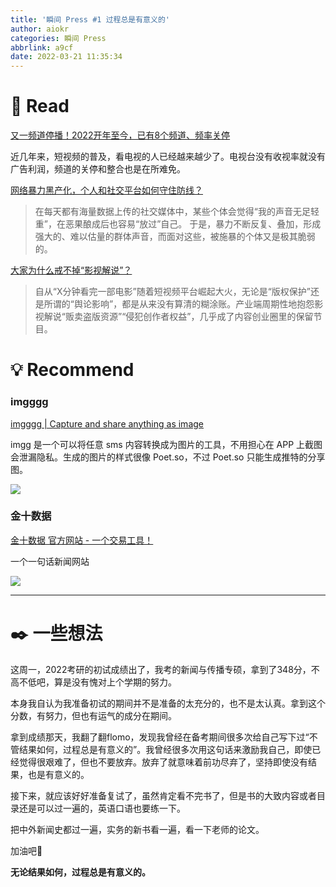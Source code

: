 ```yaml
---
title: '瞬间 Press #1 过程总是有意义的'
author: aiokr
categories: 瞬间 Press
abbrlink: a9cf
date: 2022-03-21 11:35:34
---
```


# 📖 Read

[又一频道停播！2022开年至今，已有8个频道、频率关停](https://mp.weixin.qq.com/s?__biz=MjM5Nzk3MTYxMg==&mid=2650435938&idx=1&sn=a32b8ebaaa7cf92b94c285fa5f9f0568&chksm=bedf029189a88b87ccd383d51448ca04dab11cff1d11a3477392fd4b9000fe65b96df75e3191#rd)

近几年来，短视频的普及，看电视的人已经越来越少了。电视台没有收视率就没有广告利润，频道的关停和整合也是在所难免。

[网络暴力黑产化，个人和社交平台如何守住防线？](https://mp.weixin.qq.com/s?__biz=MzA3MzQ1MzQzNA==&mid=2656984148&idx=1&sn=f741bc7e017783da8b25316880d646b3&chksm=84a42641b3d3af571ece3357bcf61d20ea3ed627625df530e87f54867c9cf4e030ad7de17df1#rd)

> 在每天都有海量数据上传的社交媒体中，某些个体会觉得“我的声音无足轻重”，在恶果酿成后也容易“放过”自己。
于是，暴力不断反复、叠加，形成强大的、难以估量的群体声音，而面对这些，被施暴的个体又是极其脆弱的。
> 

[大家为什么戒不掉“影视解说”？](https://mp.weixin.qq.com/s?__biz=MjM5Nzk3MTYxMg==&mid=2650435751&idx=1&sn=a3b1017ecf85c0e17ab444267ebeb867&chksm=bedf035489a88a423f5afc15fb586cfa65c8e46c2a3e9c0cb8de6e49eb46865d20a0a2ebabd9#rd)

> 自从“X分钟看完一部电影”随着短视频平台崛起大火，无论是“版权保护”还是所谓的“舆论影响”，都是从来没有算清的糊涂账。产业端周期性地抱怨影视解说“贩卖盗版资源”“侵犯创作者权益”，几乎成了内容创业圈里的保留节目。
> 

# 💡 Recommend

### imgggg

[imgggg | Capture and share anything as image](https://imgg.gg/)

imgg 是一个可以将任意 sms 内容转换成为图片的工具，不用担心在 APP 上截图会泄漏隐私。生成的图片的样式很像 Poet.so，不过 Poet.so 只能生成推特的分享图。

![](//imgur.lzmun.com/picgo/after2022/imggggg-export-2.png_itp)

### 金十数据

[金十数据 官方网站 - 一个交易工具！](https://www.jin10.com/)

一个一句话新闻网站

![](//imgur.lzmun.com/picgo/after2022/Untitled.png_itp)

---

# ✒️ 一些想法

这周一，2022考研的初试成绩出了，我考的新闻与传播专硕，拿到了348分，不高不低吧，算是没有愧对上个学期的努力。

本身我自认为我准备初试的期间并不是准备的太充分的，也不是太认真。拿到这个分数，有努力，但也有运气的成分在期间。

拿到成绩那天，我翻了翻flomo，发现我曾经在备考期间很多次给自己写下过“不管结果如何，过程总是有意义的”。我曾经很多次用这句话来激励我自己，即使已经觉得很艰难了，但也不要放弃。放弃了就意味着前功尽弃了，坚持即使没有结果，也是有意义的。

接下来，就应该好好准备复试了，虽然肯定看不完书了，但是书的大致内容或者目录还是可以过一遍的，英语口语也要练一下。

把中外新闻史都过一遍，实务的新书看一遍，看一下老师的论文。

加油吧💪

**无论结果如何，过程总是有意义的。**